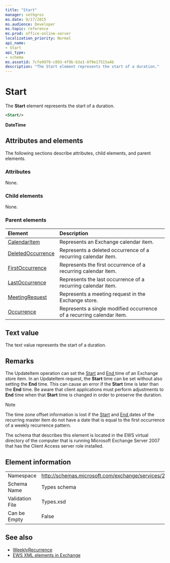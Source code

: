```yaml
---
title: "Start"
manager: sethgros
ms.date: 9/17/2015
ms.audience: Developer
ms.topic: reference
ms.prod: office-online-server
localization_priority: Normal
api_name:
- Start
api_type:
- schema
ms.assetid: 7cfe9979-c893-4f9b-b3a1-8f9e17515a4b
description: "The Start element represents the start of a duration."
---
```


# Start

The **Start** element represents the start of a duration. 
  
```xml
<Start/>
```

**DateTime**

## Attributes and elements

The following sections describe attributes, child elements, and parent elements.
  
### Attributes

None.
  
### Child elements

None.
  
### Parent elements

|**Element**|**Description**|
|:-----|:-----|
|[CalendarItem](calendaritem.md) <br/> |Represents an Exchange calendar item.  <br/> |
|[DeletedOccurrence](deletedoccurrence.md) <br/> |Represents a deleted occurrence of a recurring calendar item.  <br/> |
|[FirstOccurrence](firstoccurrence.md) <br/> |Represents the first occurrence of a recurring calendar item.  <br/> |
|[LastOccurrence](lastoccurrence.md) <br/> |Represents the last occurrence of a recurring calendar item.  <br/> |
|[MeetingRequest](meetingrequest.md) <br/> |Represents a meeting request in the Exchange store.  <br/> |
|[Occurrence](occurrence.md) <br/> |Represents a single modified occurrence of a recurring calendar item.  <br/> |
   
## Text value

The text value represents the start of a duration.
  
## Remarks

The UpdateItem operation can set the [Start](start.md) and [End ](end-ex15websvcsotherref.md) time of an Exchange store item. In an UpdateItem request, the **Start** time can be set without also setting the **End** time. This can cause an error if the **Start** time is later than the **End** time. Be aware that client applications must perform adjustments to **End** time when that **Start** time is changed in order to preserve the duration. 
  
> [!NOTE]
> The time zone offset information is lost if the [Start](start.md) and [End ](end-ex15websvcsotherref.md) dates of the recurring master item do not have a date that is equal to the first occurrence of a weekly recurrence pattern. 
  
The schema that describes this element is located in the EWS virtual directory of the computer that is running Microsoft Exchange Server 2007 that has the Client Access server role installed.
  
## Element information

|||
|:-----|:-----|
|Namespace  <br/> |http://schemas.microsoft.com/exchange/services/2006/types  <br/> |
|Schema Name  <br/> |Types schema  <br/> |
|Validation File  <br/> |Types.xsd  <br/> |
|Can be Empty  <br/> |False  <br/> |
   
## See also

- [WeeklyRecurrence](weeklyrecurrence.md)
- [EWS XML elements in Exchange](ews-xml-elements-in-exchange.md)

